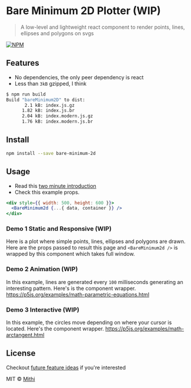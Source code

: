 # Bare Minimum 2D Plotter (WIP)

> A low-level and lightweight react component to render points, lines, ellipses and polygons on svgs

[![NPM](https://img.shields.io/npm/v/bare-minimum-2d.svg)](https://www.npmjs.com/package/bare-minimum-2d)

## Features

- No dependencies, the only peer dependency is react
- Less than `3kB` gzipped, I think

```bash
$ npm run build
Build "bareMinimum2D" to dist:
       2.1 kB: index.js.gz
      1.82 kB: index.js.br
      2.04 kB: index.modern.js.gz
      1.76 kB: index.modern.js.br
```

## Install

```bash
npm install --save bare-minimum-2d
```

## Usage

- Read this [two minute introduction](./quick-start.md)
- Check this example props.

```jsx
<div style={{ width: 500, height: 600 }}>
  <BareMinimum2d {...{ data, container }} />
</div>
```

### Demo 1 Static and Responsive (WIP)

Here is a plot where simple points, lines, ellipses and polygons are drawn.
Here are the props passed to result this page and `<BareMinimum2d />` is wrapped by this component which takes full window.

### Demo 2 Animation (WIP)

In this example, lines are generated every `100` milliseconds generating an interesting pattern. Here's is the component wrapper.
https://p5js.org/examples/math-parametric-equations.html

### Demo 3 Interactive (WIP)

In this example, the circles move depending on where your cursor is located.
Here's the component wrapper.
https://p5js.org/examples/math-arctangent.html

## License

Checkout [future feature ideas](./future-features-ideas.md) if you're interested

MIT © [Mithi](https://github.com/mithi)
